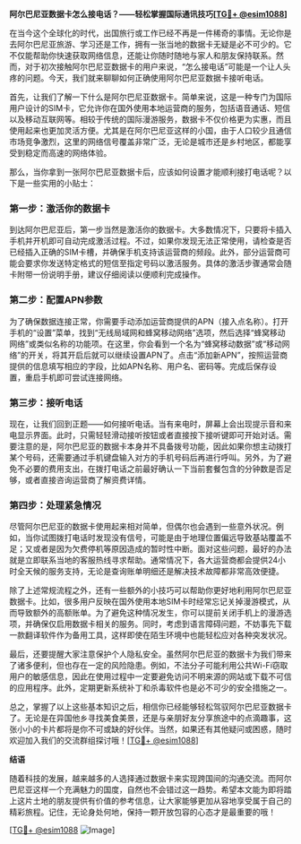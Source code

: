 **阿尔巴尼亚数据卡怎么接电话？——轻松掌握国际通讯技巧[[TG💪+ @esim1088](https://t.me/s/esim1088)]**

在当今这个全球化的时代，出国旅行或工作已经不再是一件稀奇的事情。无论你是去阿尔巴尼亚旅游、学习还是工作，拥有一张当地的数据卡无疑是必不可少的。它不仅能帮助你快速获取网络信息，还能让你随时随地与家人和朋友保持联系。然而，对于初次接触阿尔巴尼亚数据卡的用户来说，“怎么接电话”可能是一个让人头疼的问题。今天，我们就来聊聊如何正确使用阿尔巴尼亚数据卡接听电话。

首先，让我们了解一下什么是阿尔巴尼亚数据卡。简单来说，这是一种专门为国际用户设计的SIM卡，它允许你在国外使用本地运营商的服务，包括语音通话、短信以及移动互联网等。相较于传统的国际漫游服务，数据卡不仅价格更为实惠，而且使用起来也更加灵活方便。尤其是在阿尔巴尼亚这样的小国，由于人口较少且通信市场竞争激烈，这里的网络信号覆盖非常广泛，无论是城市还是乡村地区，都能享受到稳定而高速的网络体验。

那么，当你拿到一张阿尔巴尼亚数据卡后，应该如何设置才能顺利接打电话呢？以下是一些实用的小贴士：

### 第一步：激活你的数据卡

到达阿尔巴尼亚后，第一步当然是激活你的数据卡。大多数情况下，只要将卡插入手机并开机即可自动完成激活过程。不过，如果你发现无法正常使用，请检查是否已经插入正确的SIM卡槽，并确保手机支持该运营商的频段。此外，部分运营商可能会要求你发送特定格式的短信至指定号码以激活服务。具体的激活步骤通常会随卡附带一份说明手册，建议仔细阅读以便顺利完成操作。

### 第二步：配置APN参数

为了确保数据连接正常，你需要手动添加运营商提供的APN（接入点名称）。打开手机的“设置”菜单，找到“无线局域网和蜂窝移动网络”选项，然后选择“蜂窝移动网络”或类似名称的功能项。在这里，你会看到一个名为“蜂窝移动数据”或“移动网络”的开关，将其开启后就可以继续设置APN了。点击“添加新APN”，按照运营商提供的信息填写相应的字段，比如APN名称、用户名、密码等。完成后保存设置，重启手机即可尝试连接网络。

### 第三步：接听电话

现在，让我们回到正题——如何接听电话。当有来电时，屏幕上会出现提示音和来电显示界面。此时，只需轻轻滑动接听按钮或者直接按下接听键即可开始对话。需要注意的是，阿尔巴尼亚的数据卡本身并不具备拨号功能，因此如果你想主动拨打某个号码，还需要通过手机键盘输入对方的手机号码后再进行呼叫。另外，为了避免不必要的费用支出，在拨打电话之前最好确认一下当前套餐包含的分钟数是否足够，或者直接咨询运营商了解资费详情。

### 第四步：处理紧急情况

尽管阿尔巴尼亚的数据卡使用起来相对简单，但偶尔也会遇到一些意外状况。例如，当你试图拨打电话时发现没有信号，可能是由于地理位置偏远导致基站覆盖不足；又或者是因为欠费停机等原因造成的暂时性中断。面对这些问题，最好的办法就是立即联系当地的客服热线寻求帮助。通常情况下，各大运营商都会提供24小时全天候的服务支持，无论是查询账单明细还是解决技术故障都非常高效便捷。

除了上述常规流程之外，还有一些额外的小技巧可以帮助你更好地利用阿尔巴尼亚数据卡。比如，很多用户反映在国外使用本地SIM卡时经常忘记关掉漫游模式，从而导致额外的高额账单。为了避免这种情况发生，你可以提前关闭手机上的漫游选项，并确保仅启用数据卡相关的服务。同时，考虑到语言障碍问题，不妨事先下载一款翻译软件作为备用工具，这样即使在陌生环境中也能轻松应对各种突发状况。

最后，还要提醒大家注意保护个人隐私安全。虽然阿尔巴尼亚的数据卡为我们带来了诸多便利，但也存在一定的风险隐患。例如，不法分子可能利用公共Wi-Fi窃取用户的敏感信息，因此在使用过程中一定要避免访问不明来源的网站或下载不可信的应用程序。此外，定期更新系统补丁和杀毒软件也是必不可少的安全措施之一。

总之，掌握了以上这些基本知识之后，相信你已经能够轻松驾驭阿尔巴尼亚数据卡了。无论是在异国他乡寻找美食美景，还是与亲朋好友分享旅途中的点滴趣事，这张小小的卡片都将是你不可或缺的好伙伴。当然，如果还有其他疑问或困惑，随时欢迎加入我们的交流群组探讨哦！[[TG💪+ @esim1088](https://t.me/s/esim1088)]

**结语**

随着科技的发展，越来越多的人选择通过数据卡来实现跨国间的沟通交流。而阿尔巴尼亚这样一个充满魅力的国度，自然也不会错过这一趋势。希望本文能为即将踏上这片土地的朋友提供有价值的参考信息，让大家能够更加从容地享受属于自己的精彩旅程。记住，无论身处何地，保持一颗开放包容的心态才是最重要的哦！

[[TG💪+ @esim1088](https://t.me/s/esim1088) ![Image](https://i.postimg.cc/4NQfJmqS/Snipaste-2025-05-13-00-14-12.png)]